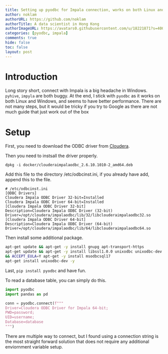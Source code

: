 ```yaml
---
title: Setting up pyodbc for Impala connection, works on both Linux and Window
author: noklam
authorURL: https://github.com/noklam
authorTitle: A data scientist in Hong Kong
authorImageURL: https://avatars0.githubusercontent.com/u/18221871?s=400&u=0ca734683fc7e41a3565c5591218008af5a77e9b&v=4
categories: [pyodbc, impala]
comments: true
hide: false
toc: false
layout: post
---
```


# Introduction
Long story short, connect with Impala is a big headache in Windows. `pyhive`, `impyla` are both buggy. At the end, I stick with `pyodbc` as it works on both Linux and Windows, and seems to have better performance. There are not many steps, but it would be tricky if you try to Google as there are not much guide that just work out of the box

# Setup
First, you need to download the ODBC driver from [Cloudera](https://www.cloudera.com/downloads/connectors/impala/odbc/2-6-11.html).

Then you need to instsall the driver properly.
```
dpkg -i docker/clouderaimpalaodbc_2.6.10.1010-2_amd64.deb
```

Add this file to the directory /etc/odbcinst.ini, if you already have add, append this to the file.
```
# /etc/odbcinst.ini
[ODBC Drivers]
Cloudera Impala ODBC Driver 32-bit=Installed
Cloudera Impala ODBC Driver 64-bit=Installed
[Cloudera Impala ODBC Driver 32-bit]
Description=Cloudera Impala ODBC Driver (32-bit)
Driver=/opt/cloudera/impalaodbc/lib/32/libclouderaimpalaodbc32.so
[Cloudera Impala ODBC Driver 64-bit]
Description=Cloudera Impala ODBC Driver (64-bit)
Driver=/opt/cloudera/impalaodbc/lib/64/libclouderaimpalaodbc64.so
```
Then install some additional package.

```bash
apt-get update && apt-get -y install gnupg apt-transport-https
apt-get update && apt-get -y install libssl1.0.0 unixodbc unixodbc-dev \
&& ACCEPT_EULA=Y apt-get -y install msodbcsql17
apt-get install unixodbc-dev -y

```
Last, `pip install pyodbc`  and have fun.

To read a database table, you can simply do this.
```python
import pyodbc
import pandas as pd

conn = pyodbc.connect(f"""
Driver=Cloudera ODBC Driver for Impala 64-bit; 
PWD=password;
UID=username;
Database=database
""")
```

There are multiple way to connect, but I found using a connection string is the most straight forward solution that does not require any additional enviornment variable setup.


